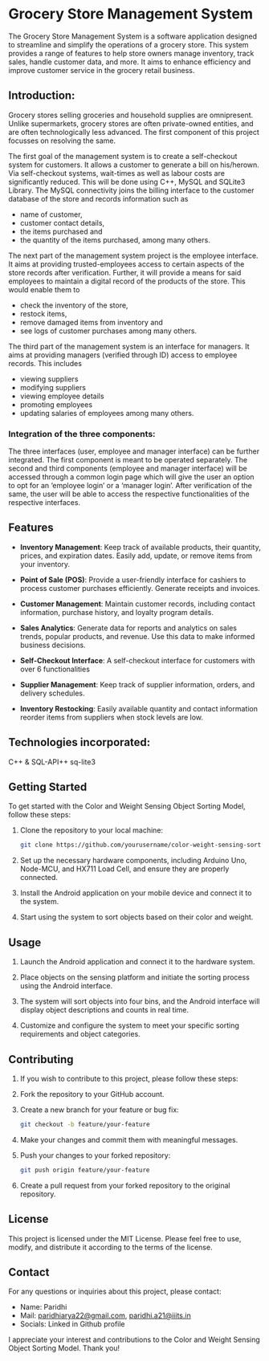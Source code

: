 # Grocery Store Management System

The Grocery Store Management System is a software application designed to streamline and simplify the operations of a grocery store. This system provides a range of features to help store owners manage inventory, track sales, handle customer data, and more. It aims to enhance efficiency and improve customer service in the grocery retail business.

## Introduction:
Grocery stores selling groceries and household supplies are omnipresent.
Unlike supermarkets, grocery stores are often private-owned entities, and
are often technologically less advanced. The first component of this
project focusses on resolving the same.

The first goal of the management system is to create a self-checkout
system for customers. It allows a customer to generate a bill on his/herown. Via self-checkout systems, wait-times as well as labour costs are
significantly reduced. This will be done using C++, MySQL and SQLite3
Library. The MySQL connectivity joins the billing interface to the
customer database of the store and records information such as
- name of customer,
- customer contact details,
- the items purchased and
- the quantity of the items purchased,
among many others.

The next part of the management system project is the employee
interface. It aims at providing trusted-employees access to certain aspects
of the store records after verification. Further, it will provide a means for
said employees to maintain a digital record of the products of the store.
This would enable them to
- check the inventory of the store,
- restock items,
- remove damaged items from inventory and
- see logs of customer purchases
among many others.

The third part of the management system is an interface for managers. It
aims at providing managers (verified through ID) access to employee
records. This includes
- viewing suppliers
- modifying suppliers
- viewing employee details
- promoting employees
- updating salaries of employees
among many others.

 ### Integration of the three components:
The three interfaces (user, employee and manager interface) can be
further integrated. The first component is meant to be operated
separately. The second and third components (employee and manager
interface) will be accessed through a common login page which will
give the user an option to opt for an ‘employee login’ or a ‘manager
login’. After verification of the same, the user will be able to access
the respective functionalities of the respective interfaces.

## Features

- **Inventory Management**: Keep track of available products, their quantity, prices, and expiration dates. Easily add, update, or remove items from your inventory.

- **Point of Sale (POS)**: Provide a user-friendly interface for cashiers to process customer purchases efficiently. Generate receipts and invoices.

- **Customer Management**: Maintain customer records, including contact information, purchase history, and loyalty program details.

- **Sales Analytics**: Generate data for reports and analytics on sales trends, popular products, and revenue. Use this data to make informed business decisions.

- **Self-Checkout Interface**: A self-checkout interface for customers with over 6 functionalities
  
- **Supplier Management**: Keep track of supplier information, orders, and delivery schedules.

- **Inventory Restocking**: Easily available quantity and contact information reorder items from suppliers when stock levels are low.

## Technologies incorporated: 
C++ & SQL-API++ sq-lite3

## Getting Started

To get started with the Color and Weight Sensing Object Sorting Model, follow these steps:

1. Clone the repository to your local machine:

   ```bash
   git clone https://github.com/yourusername/color-weight-sensing-sorting-model.git

2. Set up the necessary hardware components, including Arduino Uno, Node-MCU, and HX711 Load Cell, and ensure they are properly connected.

3. Install the Android application on your mobile device and connect it to the system.

4. Start using the system to sort objects based on their color and weight.

## Usage
1. Launch the Android application and connect it to the hardware system.

2. Place objects on the sensing platform and initiate the sorting process using the Android interface.

3. The system will sort objects into four bins, and the Android interface will display object descriptions and counts in real time.

4. Customize and configure the system to meet your specific sorting requirements and object categories.

## Contributing
1. If you wish to contribute to this project, please follow these steps:

2. Fork the repository to your GitHub account.

3. Create a new branch for your feature or bug fix:

   ```bash
   git checkout -b feature/your-feature

4. Make your changes and commit them with meaningful messages.

5. Push your changes to your forked repository:

   ```bash
   git push origin feature/your-feature

6. Create a pull request from your forked repository to the original repository.

## License
This project is licensed under the MIT License. Please feel free to use, modify, and distribute it according to the terms of the license.

## Contact
For any questions or inquiries about this project, please contact:


- Name: Paridhi 
- Mail: paridhiarya22@gmail.com, paridhi.a21@iiits.in
- Socials: Linked in Github profile

I appreciate your interest and contributions to the Color and Weight Sensing Object Sorting Model. Thank you!

